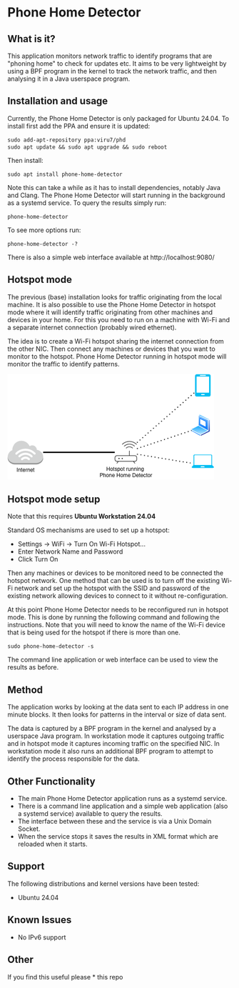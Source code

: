 # Phone Home Detector
## What is it?
This application monitors network traffic to identify programs that are "phoning home" to check for updates etc.
It aims to be very lightweight by using a BPF program in the kernel to track the network traffic, and then analysing it in a Java userspace program.

## Installation and usage
Currently, the Phone Home Detector is only packaged for Ubuntu 24.04.
To install first add the PPA and ensure it is updated:
```
sudo add-apt-repository ppa:viru7/phd
sudo apt update && sudo apt upgrade && sudo reboot
```
Then install: 
```
sudo apt install phone-home-detector
```
Note this can take a while as it has to install dependencies, notably Java and Clang.
The Phone Home Detector will start running in the background as a systemd service.
To query the results simply run:
```
phone-home-detector
```
To see more options run:
```
phone-home-detector -?
```
There is also a simple web interface available at http://localhost:9080/

## Hotspot mode
The previous (base) installation looks for traffic originating from the local machine.
It is also possible to use the Phone Home Detector in hotspot mode where it will identify traffic originating from other machines and devices in your home.
For this you need to run on a machine with Wi-Fi and a separate internet connection (probably wired ethernet).

The idea is to create a Wi-Fi hotspot sharing the internet connection from the other NIC.
Then connect any machines or devices that you want to monitor to the hotspot.
Phone Home Detector running in hotspot mode will monitor the traffic to identify patterns.

![Diagram showing how Phone Home Detector is setup](phone-home-detector.png)

## Hotspot mode setup
Note that this requires **Ubuntu Workstation 24.04**

Standard OS mechanisms are used to set up a hotspot:
* Settings -> WiFi -> Turn On Wi-Fi Hotspot...
* Enter Network Name and Password
* Click Turn On

Then any machines or devices to be monitored need to be connected the hotspot network.
One method that can be used is to turn off the existing Wi-Fi network and set up the hotspot with the SSID and password of the existing network allowing devices to connect to it without re-configuration.

At this point Phone Home Detector needs to be reconfigured run in hotspot mode.
This is done by running the following command and following the instructions.
Note that you will need to know the name of the Wi-Fi device that is being used for the hotspot if there is more than one.
```
sudo phone-home-detector -s
```
The command line application or web interface can be used to view the results as before.

## Method
The application works by looking at the data sent to each IP address in one minute blocks.
It then looks for patterns in the interval or size of data sent.

The data is captured by a BPF program in the kernel and analysed by a userspace Java program.
In workstation mode it captures outgoing traffic and in hotspot mode it captures incoming traffic on the specified NIC.
In workstation mode it also runs an additional BPF program to attempt to identify the process responsible for the data. 


## Other Functionality
* The main Phone Home Detector application runs as a systemd service.
* There is a command line application and a simple web application (also a systemd service) available to query the results.
* The interface between these and the service is via a Unix Domain Socket.
* When the service stops it saves the results in XML format which are reloaded when it starts.

## Support
The following distributions and kernel versions have been tested:
* Ubuntu 24.04

## Known Issues
* No IPv6 support

## Other
If you find this useful please * this repo